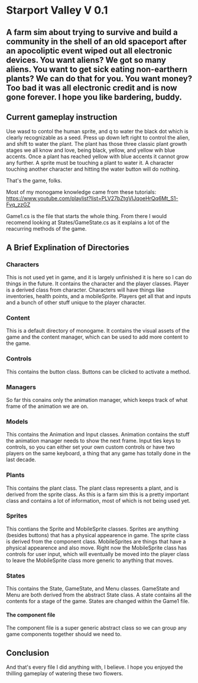 ﻿# Starport Valley V 0.1
## A farm sim about trying to survive and build a community in the shell of an old spaceport after an apocoliptic event wiped out all electronic devices. You want aliens? We got so many aliens. You want to get sick eating non-earthern plants? We can do that for you. You want money? Too bad it was all electronic credit and is now gone forever. I hope you like bardering, buddy.

## Current gameplay instruction
Use wasd to contol the human sprite, and q to water the black dot which is clearly recognizable as a seed. Press up down left right to control the alien, and shift to water the plant. The plant has those three classic plant growth stages we all know and love, being black, yellow, and yellow wih blue accents. Once a plant has reached yellow with blue accents it cannot grow any further. A sprite must be touching a plant to water it. A character touching another character and hitting the water button will do nothing.

That's the game, folks.

Most of my monogame knowledge came from these tutorials: https://www.youtube.com/playlist?list=PLV27bZtgVIJqoeHrQq6Mt_S1-Fvq_zzGZ

Game1.cs is the file that starts the whole thing. From there I would recomend looking at States/GameState.cs as it explains a lot of the reacurring methods of the game. 

## A Brief Explination of Directories
### Characters 
This is not used yet in game, and it is largely unfinished it is here so I can do things in the future. It contains the character and the player classes. 
Player is a derived class from character. Characters will have things like inventories, health points, and a mobileSprite. Players get all that and inputs and a bunch of other stuff unique to the player character.

### Content
This is a default directory of monogame. It contains the visual assets of the game and the content manager, which can be used to add more content to the game.

### Controls
This contains the button class. Buttons can be clicked to activate a method.

### Managers
So far this conains only the animation manager, which keeps track of what frame of the animation we are on.

### Models
This contains the Animation and Input classes. Animation contains the stuff the animation manager needs to show the next frame. Input ties keys to controls, so you can either set your own custom controls or have two players on the same keyboard, a thing that any game has totally done in the last decade. 

### Plants
This contains the plant class. The plant class represents a plant, and is derived from the sprite class. As this is a farm sim this is a pretty important class and contains a lot of information, most of which is not being used yet.

### Sprites
This contians the Sprite and MobileSprite classes. Sprites are anything (besides buttons) that has a physical appearence in game. The sprite class is derived from the component class. MobileSprites are things that have a physical appearence and also move. Right now the MobileSprite class has controls for user input, which will eventually be moved into the player class to leave the MobileSprite class more generic to anything that moves.

### States
This contains the State, GameState, and Menu classes. GameState and Menu are both derived from the abstract State class. A state contains all the contents for a stage of the game. States are changed within the Game1 file.

#### The component file
The component file is a super generic abstract class so we can group any game components together should we need to.

## Conclusion
And that's every file I did anything with, I believe. I hope you enjoyed the thilling gameplay of watering these two flowers.